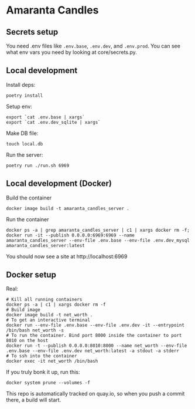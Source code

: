 # Amaranta Candles

## Secrets setup
You need .env files like `.env.base`, `.env.dev`, and `.env.prod`. You can see what env vars you need by looking at core/secrets.py.

## Local development
Install deps:
```
poetry install
```

Setup env:
```
export `cat .env.base | xargs`
export `cat .env.dev_sqlite | xargs`
```

Make DB file:
```
touch local.db
```

Run the server:
```
poetry run ./run.sh 6969
```

## Local development (Docker)
Build the container
```
docker image build -t amaranta_candles_server .
```

Run the container
```
docker ps -a | grep amaranta_candles_server | c1 | xargs docker rm -f; docker run -it --publish 0.0.0.0:6969:6969 --name amaranta_candles_server --env-file .env.base --env-file .env.dev_mysql amaranta_candles_server:latest
```

You should now see a site at http://localhost:6969

## Docker setup
Real:
```
# Kill all running containers
docker ps -a | c1 | xargs docker rm -f
# Build image
docker image build -t net_worth .
# To get an interactive terminal
docker run --env-file .env.base --env-file .env.dev -it --entrypoint /bin/bash net_worth -s
# To run the container. Bind port 8000 inside the container to port 8010 on the host
docker run -t --publish 0.0.0.0:8010:8000 --name net_worth --env-file .env.base --env-file .env.dev net_worth:latest -a stdout -a stderr
# To ssh into the container
docker exec -it net_worth /bin/bash
```
If you truly bonk it up, run this:
```
docker system prune --volumes -f
```

This repo is automatically tracked on quay.io, so when you push a commit there, a build will start.

